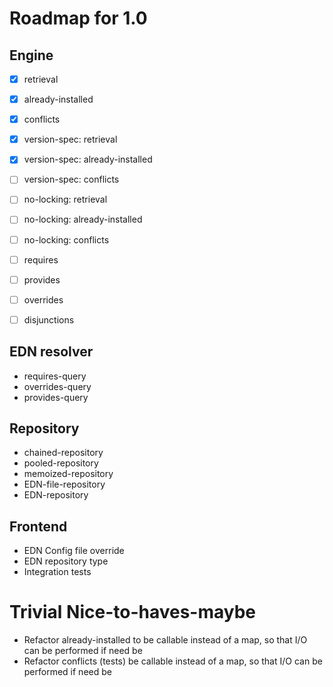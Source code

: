 Roadmap for 1.0
===============

Engine
------
- [X] retrieval
- [X] already-installed
- [X] conflicts
- [X] version-spec: retrieval
- [X] version-spec: already-installed
- [ ] version-spec: conflicts
- [ ] no-locking: retrieval
- [ ] no-locking: already-installed
- [ ] no-locking: conflicts
- [ ] requires
- [ ] provides
- [ ] overrides
- [ ] disjunctions


EDN resolver
------------
* requires-query
* overrides-query
* provides-query

Repository
----------
* chained-repository
* pooled-repository
* memoized-repository
* EDN-file-repository
* EDN-repository

Frontend
--------
* EDN Config file override
* EDN repository type
* Integration tests

Trivial Nice-to-haves-maybe
===========================
* Refactor already-installed to be callable instead of
  a map, so that I/O can be performed if need be
* Refactor conflicts (tests) be callable instead of
  a map, so that I/O can be performed if need be
